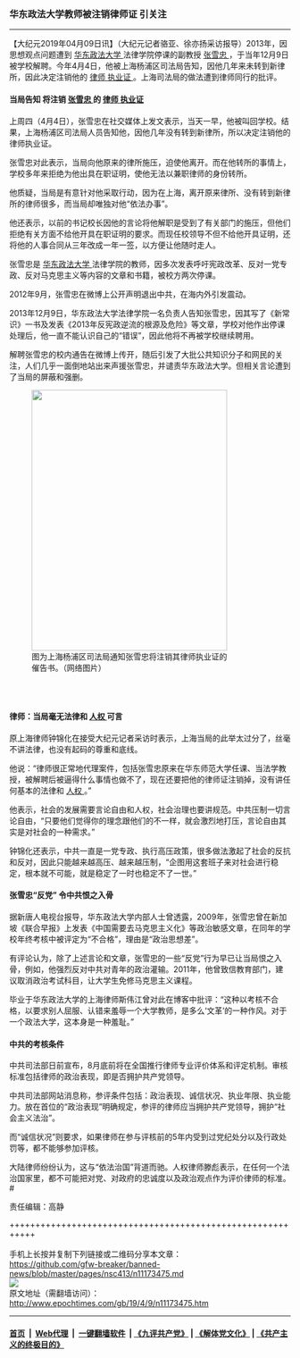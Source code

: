 ### 华东政法大学教师被注销律师证 引关注
------------------------

<p>
 【大纪元2019年04月09日讯】（大纪元记者骆亚、徐亦扬采访报导）2013年，因思想观点问题遭到
 <a href="http://www.epochtimes.com/gb/tag/%E5%8D%8E%E4%B8%9C%E6%94%BF%E6%B3%95%E5%A4%A7%E5%AD%A6.html">
  华东政法大学
 </a>
 法律学院停课的副教授
 <a href="http://www.epochtimes.com/gb/tag/%E5%BC%A0%E9%9B%AA%E5%BF%A0.html">
  张雪忠
 </a>
 ，于当年12月9日被学校解聘。今年4月4日，他被上海杨浦区司法局告知，因他几年来未转到新律所，因此决定注销他的
 <a href="http://www.epochtimes.com/gb/tag/%E5%BE%8B%E5%B8%88.html">
  律师
 </a>
 <a href="http://www.epochtimes.com/gb/tag/%E6%89%A7%E4%B8%9A%E8%AF%81.html">
  执业证
 </a>
 。上海司法局的做法遭到律师同行的批评。
</p>
<h4>
 当局告知 将注销
 <a href="http://www.epochtimes.com/gb/tag/%E5%BC%A0%E9%9B%AA%E5%BF%A0.html">
  张雪忠
 </a>
 的
 <a href="http://www.epochtimes.com/gb/tag/%E5%BE%8B%E5%B8%88.html">
  律师
 </a>
 <a href="http://www.epochtimes.com/gb/tag/%E6%89%A7%E4%B8%9A%E8%AF%81.html">
  执业证
 </a>
</h4>
<p>
 上周四（4月4日），张雪忠在社交媒体上发文表示，当天一早，他被叫回学校。结果，上海杨浦区司法局人员告知他，因他几年没有转到新律所，所以决定注销他的律师执业证。
</p>
<p>
 张雪忠对此表示，当局向他原来的律所施压，迫使他离开。而在他转所的事情上，学校多年来拒绝为他出具在职证明，使他无法以兼职律师的身份转所。
</p>
<p>
 他质疑，当局是有意针对他采取行动，因为在上海，离开原来律所、没有转到新律所的律师很多，而当局却唯独对他“依法办事”。
</p>
<p>
 他还表示，以前的书记校长因他的言论将他解职是受到了有关部门的施压，但他们拒绝有关方面不给他开具在职证明的要求。而现任校领导不但不给他开具证明，还将他的人事合同从三年改成一年一签，以方便让他随时走人。
</p>
<p>
 张雪忠是
 <a href="http://www.epochtimes.com/gb/tag/%E5%8D%8E%E4%B8%9C%E6%94%BF%E6%B3%95%E5%A4%A7%E5%AD%A6.html">
  华东政法大学
 </a>
 法律学院的教师，因多次发表呼吁宪政改革、反对一党专政、反对马克思主义等内容的文章和书籍，被校方两次停课。
</p>
<p>
 2012年9月，张雪忠在微博上公开声明退出中共，在海内外引发震动。
</p>
<p>
 2013年12月9日，华东政法大学法律学院一名负责人告知张雪忠，因其写了《新常识》一书及发表《2013年反宪政逆流的根源及危险》等文章，学校对他作出停课处理后，他一直不能认识自己的“错误”，因此他将不再被学校继续聘用。
</p>
<p>
 解聘张雪忠的校内通告在微博上传开，随后引发了大批公共知识分子和网民的关注，人们几乎一面倒地站出来声援张雪忠，并谴责华东政法大学。但相关言论遭到了当局的屏蔽和强删。
</p>
<figure class="wp-caption aligncenter" style="width: 350px">
 <img alt="" class="attachment-266x266 " height="467" src="http://i.epochtimes.com/assets/uploads/2019/04/D3cAdfOU0AARDTz.jpg" width="350"/>
 <br/><figcaption class="wp-caption-text">
  图为上海杨浦区司法局通知张雪忠将注销其律师执业证的催告书。（网络图片）
 </figcaption><br/>
</figure><br/>
<h4>
 律师：当局毫无法律和
 <a href="http://www.epochtimes.com/gb/tag/%E4%BA%BA%E6%9D%83.html">
  人权
 </a>
 可言
</h4>
<p>
 原上海律师钟锦化在接受大纪元记者采访时表示，上海当局的此举太过分了，丝毫不讲法律，也没有起码的尊重和底线。
</p>
<p>
 他说：“律师很正常地代理案件，包括张雪忠原来在华东师范大学任课、当法学教授，被解聘后被逼得什么事情也做不了，现在还要把他的律师证注销掉，没有讲任何基本的法律和
 <a href="http://www.epochtimes.com/gb/tag/%E4%BA%BA%E6%9D%83.html">
  人权
 </a>
 。”
</p>
<p>
 他表示，社会的发展需要言论自由和人权，社会治理也要讲规范。中共压制一切言论自由，“只要他们觉得你的理念跟他们的不一样，就会激烈地打压，言论自由其实是对社会的一种需求。”
</p>
<p>
 钟锦化还表示，中共一直是一党专政、执行高压政策，很多做法激起了社会的反抗和反对，因此只能越来越高压、越来越压制，“企图用这套班子来对社会进行稳定，根本就不可能，就是稳定了一时也稳定不了一世。”
</p>
<h4>
 张雪忠“反党” 令中共恨之入骨
</h4>
<p>
 据新唐人电视台报导，华东政法大学内部人士曾透露，2009年，张雪忠曾在新加坡《联合早报》上发表《中国需要去马克思主义化》等政治敏感文章，在同年的学校年终考核中被评定为“不合格”，理由是“政治思想差”。
</p>
<p>
 有评论认为，除了上述言论和文章，张雪忠的一些“反党”行为早已让当局恨之入骨，例如，他强烈反对中共对青年的政治灌输。2011年，他曾致信教育部门，建议取消政治考试科目，让大学生免修马克思主义课程。
</p>
<p>
 毕业于华东政法大学的上海律师斯伟江曾对此在博客中批评：“这种以考核不合格，以要求别人屈服、认错来羞辱一个大学教师，是多么‘文革’的一种作风。对于一个政法大学，这本身是一种羞耻。”
</p>
<h4>
 中共的考核条件
</h4>
<p>
 中共司法部日前宣布，8月底前将在全国推行律师专业评价体系和评定机制。审核标准包括律师的政治表现，即是否拥护共产党领导。
</p>
<p>
 中共司法部网站消息称，参评条件包括：政治表现、诚信状况、执业年限、执业能力。放在首位的“政治表现”明确规定，参评的律师应当拥护共产党领导，拥护“社会主义法治”。
</p>
<p>
 而“诚信状况”则要求，如果律师在参与评核前的5年内受到过党纪处分以及行政处罚等，都不能够参加评核。
</p>
<p>
 大陆律师纷纷认为，这与“依法治国”背道而驰。人权律师滕彪表示，在任何一个法治国家里，都不可能把对党、对政府的忠诚度以及政治观点作为评价律师的标准。#
</p>
<p>
 责任编辑：高静
</p>

+++++++++++++++++++++++++++++++++++++++++++++++++++++++++++<br/><br/>
手机上长按并复制下列链接或二维码分享本文章：<br/>
https://github.com/gfw-breaker/banned-news/blob/master/pages/nsc413/n11173475.md <br/>
<a href='https://github.com/gfw-breaker/banned-news/blob/master/pages/nsc413/n11173475.md'><img src='https://github.com/gfw-breaker/banned-news/blob/master/pages/nsc413/n11173475.md.png'/></a> <br/>
原文地址（需翻墙访问）：http://www.epochtimes.com/gb/19/4/9/n11173475.htm


------------------------
#### [首页](https://github.com/gfw-breaker/banned-news/blob/master/README.md) &nbsp;|&nbsp; [Web代理](https://github.com/labour-camp/helloworld) &nbsp;|&nbsp; [一键翻墙软件](https://github.com/gfw-breaker/nogfw/blob/master/README.md) &nbsp;| [《九评共产党》](https://github.com/gfw-breaker/9ping.md/blob/master/README.md#九评之一评共产党是什么) | [《解体党文化》](https://github.com/gfw-breaker/jtdwh.md/blob/master/README.md) | [《共产主义的终极目的》](https://github.com/gfw-breaker/gczydzjmd.md/blob/master/README.md)


